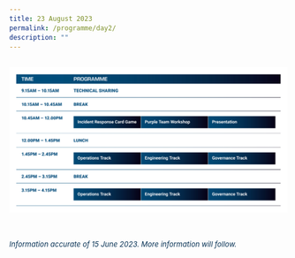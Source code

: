 ```yaml
---
title: 23 August 2023
permalink: /programme/day2/
description: ""
---
```

![](/images/2023%20PROGRAMME/230609_csa%20otcep%202023_programme%20table_day%2002.jpg)
<br><br>
---
*<font size="2"><font color="#073255"> Information accurate of 15 June 2023. More information will follow.</font></font>*